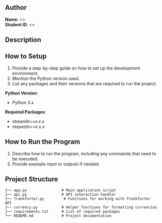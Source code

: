 # <Project Title>

## Author
**Name**: <>  
**Student ID**: <>

## Description
<This application was designed to help users convert currency in a quick and >  
<Some challenges you faced during development>  
<Future features you hope to implement>

## How to Setup
1. Provide a step-by-step guide on how to set up the development environment.
2. Mention the Python version used.
3. List any packages and their versions that are required to run the project.

**Python Version**:  
- Python 3.x

**Required Packages**:
- streamlit==x.x.x
- requests==x.x.x

## How to Run the Program
1. Describe how to run the program, including any commands that need to be executed.
2. Provide example input or outputs if needed.

## Project Structure
```plaintext
├── app.py                # Main application script
├── api.py                # API interaction handler
├── frankfurter.py         # Functions for working with Frankfurter API
├── currency.py           # Helper functions for formatting currencies
├── requirements.txt      # List of required packages
└── README.md             # Project documentation
